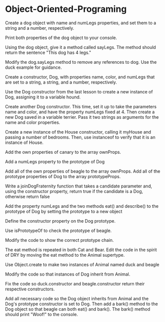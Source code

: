 # Object-Oriented-Programing

Create a dog object with name and numLegs properties, and set them to a string and a number, respectively.

Print both properties of the dog object to your console.

Using the dog object, give it a method called sayLegs. The method should return the sentence "This dog has 4 legs."

Modify the dog.sayLegs method to remove any references to dog. Use the duck example for guidance.

Create a constructor, Dog, with properties name, color, and numLegs that are set to a string, a string, and a number, respectively.

Use the Dog constructor from the last lesson to create a new instance of Dog, assigning it to a variable hound.

Create another Dog constructor. This time, set it up to take the parameters name and color, and have the property numLegs fixed at 4. Then create a new Dog saved in a variable terrier. Pass it two strings as arguments for the name and color properties.

Create a new instance of the House constructor, calling it myHouse and passing a number of bedrooms. Then, use instanceof to verify that it is an instance of House.

Add the own properties of canary to the array ownProps.

Add a numLegs property to the prototype of Dog

Add all of the own properties of beagle to the array ownProps. Add all of the prototype properties of Dog to the array prototypeProps.

Write a joinDogFraternity function that takes a candidate parameter and, using the constructor property, return true if the candidate is a Dog, otherwise return false

Add the property numLegs and the two methods eat() and describe() to the prototype of Dog by setting the prototype to a new object

Define the constructor property on the Dog prototype.

Use isPrototypeOf to check the prototype of beagle.

Modify the code to show the correct prototype chain.

The eat method is repeated in both Cat and Bear. Edit the code in the spirit of DRY by moving the eat method to the Animal supertype.

Use Object.create to make two instances of Animal named duck and beagle

Modify the code so that instances of Dog inherit from Animal.

Fix the code so duck.constructor and beagle.constructor return their respective constructors.

Add all necessary code so the Dog object inherits from Animal and the Dog's prototype constructor is set to Dog. Then add a bark() method to the Dog object so that beagle can both eat() and bark(). The bark() method should print "Woof!" to the console.
